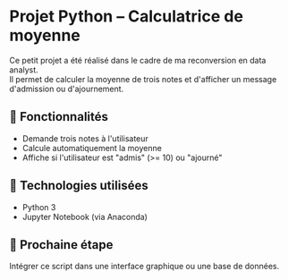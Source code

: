 # Projet Python – Calculatrice de moyenne

Ce petit projet a été réalisé dans le cadre de ma reconversion en data analyst.  
Il permet de calculer la moyenne de trois notes et d'afficher un message d'admission ou d'ajournement.

## 🧪 Fonctionnalités
- Demande trois notes à l'utilisateur
- Calcule automatiquement la moyenne
- Affiche si l'utilisateur est "admis" (>= 10) ou "ajourné"

## 📌 Technologies utilisées
- Python 3
- Jupyter Notebook (via Anaconda)

## 🚀 Prochaine étape
Intégrer ce script dans une interface graphique ou une base de données.
